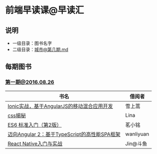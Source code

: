 # 前端早读课@早读汇

## 说明

* 一级目录：图书名字
* 二级目录：城市@第几期.md 

## 每期图书

### 第一期@2016.08.26
书名 | 借阅者
--------- | -------------
[Ionic实战，基于AngularJS的移动混合应用开发](https://book.douban.com/subject/26838003/)| 雪上蒿
[css揭秘](https://book.douban.com/subject/26745943/) | Lina
[ES6 标准入门（第2版）](https://book.douban.com/subject/26708954/) | 茗小铭 
[迈向Angular 2：基于TypeScript的高性能SPA框架](https://book.douban.com/subject/26852120/) | wanliyuan 
[React Native入门与实战](https://book.douban.com/subject/26694486/) | Jin@斗鱼



